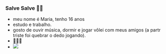 ### Salve Salve 🤙🏼

- meu nome é Maria, tenho 16 anos
- estudo e trabalho.
- gosto de ouvir música, dormir e jogar vôlei com meus amigos (a partr triste foi quebrar o dedo jogando).
- 🤙🏼😼
- ![](https://media.tenor.com/3yqz6qS6pcMAAAAC/emoji-thumbs-up.gif)
